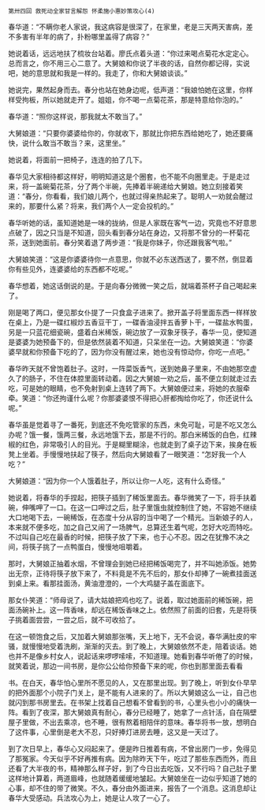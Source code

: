     第卅四回 救死动全家甘言解怨 怀柔施小惠妙策攻心(4) 

   春华道：“不瞒你老人家说，我这病容是很深了，在家里，老是三天两天害病，差不多害有半年的病了，扑粉哪里盖得了病容？”

   她说着话，远远地扶了梳妆台站着。廖氏点着头道：“你过来喝点菊花水定定心。总而言之，你不用三心二意了。大舅娘和你说了半夜的话，自然你都记得，实说吧，她的意思就和我是一样的。我走了，你和大舅娘谈谈。”

   她说完，果然起身而去。春分也站在她身边呢，低声道：“我娘怕她在这里，你样样受拘板，所以她就走开了。姐姐，你不喝一点菊花茶，那是特意给你泡的。”

   春华道：“照你这样说，那我就太不敢当了。”

   大舅娘道：“只要你婆婆给你的，你就收下，那就比你把东西给她吃了，她还要痛快，说什么敢当不敢当？来，这里坐。”

   她说着，将面前一把椅子，连连的拍了几下。

   春华见大家相待都这样好，明明知道这是个圈套，也不能不向圈里走。于是走过来，将一盖碗菊花茶，分了两个半碗，先捧着半碗递给大舅娘。她立刻接着笑道：“春分，你看看，我们娘儿两个，也就过得亲热起来了。聪明人一劝就会醒过来的，那要什么紧？将来，我们两个人一定会投机的。”

   春华听她的话，虽知道她是一味的拢纳，但是人家既在客气一边，究竟也不好意思点破了，因之只当是不知道，回头看到春分站在身边，又将那不曾分的一杯菊花茶，送到她面前。春分笑着退了两步道：“我是你妹子，你还跟我客气啦。”

   大舅娘笑道：“这是你婆婆待你一点意思，你就不必东送西送了，要不然，倒显着你有些见外，连婆婆给的东西都不吃呢。”

   春华想着，她这话倒说的是。于是向春分微微一笑之后，就端着茶杯子自己喝起来了。

   刚是喝了两口，便见那女仆提了一只食盒子进来了。掀开盖子将里面东西一样样放在桌上，乃是一碟红椒炒五香豆干丁，一碟香油浸拌五香萝卜干，一碟盐水鸭蛋，另是一只蓝花细瓷碗，盛着白米稀饭，碗边放了一双象牙筷子，春华一见，便知道是婆婆为她预备下的，但是依然装着不知道，只呆坐在一边。大舅娘笑道：“你婆婆早就和你预备下吃的了，因为你没有醒过来，她也没有惊动你，你吃一点吧。”

   春华昨天就不曾饱着肚子。这时，一阵菜饭香气，送到她鼻子里来，不由她那空虚久了的肠子，不住在体腔里面转动着。因之大舅娘一劝之后，虽不便立刻就走过去吃，可是她的眼睛，也不免射到桌上连转了两下。大舅娘便过来，将她的衣服牵牵。笑道：“你还拘谨什么呢？你那婆婆恨不得把心肝都掏给你吃了，你还说什么呢。”

   春华虽是觉着寻了一番死，到底还不免吃管家的东西，未免可耻，可是不吃又怎么办呢？饿一餐，饿两三餐，永远地饿下去，那是不行的。那白米稀饭的白色，红辣椒的红色，非常吸引人的目光。于是糊里糊涂，也就走到了桌子边下来，挨身在板凳上坐着。手慢慢地扶起了筷子，然后向大舅娘看了一眼笑道：“怎好我一个人吃？”

   大舅娘道：“因为你一个人饿着肚子，所以让你一人吃，这有什么奇怪。”

   她说着，将春华的手捏起，把筷子插到了稀饭里面去。春华微笑了一下，将手扶着碗，伸嘴呷了一口。在这一口呷过之后，肚子里饿虫就控制住了她，不容她不继续大口地喝下去，一碗稀饭，在态度十分从容的当中喝了一个精光。当新娘子的人，本来就不便多吃，加之自己又闹了一场脾气，总算还生着气呢，怎好大吃而特吃。不过叫自己吃在最香的时候，把筷子放了下来，也于心不忍。因之在犹豫不决之间，将筷子挑了一点鸭蛋白，慢慢地咀嚼着。

   那时，大舅娘正抽着水烟，不曾理会到她已经把稀饭喝完了，并不叫她添饭。她势出无奈，正待将筷子放下来了，不料竟是不先不后的，那女仆却捧了一碗煮挂面送到桌上来。看那挂面汤，黄油澄澄的，一个大鸡腿子盖在面底下。

   那女仆笑道：“师母说了，请大姑娘把鸡也吃了。说着，取过她面前的稀饭碗，把面汤碗补上。这一阵香味，却远在稀饭香味之上。依然照了前面的旧套，先是将筷子挑着面尝尝，一尝之后，就不可收拾了。

   在这一顿饱食之后，又加着大舅娘那张嘴，天上地下，无不会说，春华满肚皮的牢骚，就慢慢地受着洗刷，渐渐的灭去。到了晚上，大舅娘依然不走，陪着谈话。她也并不是像乡村女人，说起话来啰啰嗦嗦，不知道理。她看到春华听倦了的时候，就笑着说，那边一间书房，是你公公给你预备下来的呢，你也到那里面去看看

   书。在白天，春华怕心里所不愿见的人，又在那里出现。到了晚上，听到女仆早早的把外面那个小院子门关上，是不能有人进来的了。所以大舅娘这么一让，自己也就闪到那书房里去。在书架上找着自己想看不曾看到的书，心里头也小小的痛快一阵。看到了夜深，那大舅娘真有耐心，春分已经睡了，她拿了一点针活，自在隔壁屋子里做，不出去乘凉，也不睡，很有熬着相陪伴的意味。春华将书一放，想明白了这件事，心里倒是老大不忍，只好捧灯进房去睡，这又是一天过了。

   到了次日早上，春华心又闷起来了。便是昨日推着有病，不曾出房门一步，免得见了那冤家。今天似乎不好再推有病。因为除昨天下午，吃过了那些东西而外，而且还看了大半夜的书，精神那么样子好，到了今日出去吃饭，又不行吗？自己肚子里这样地计算着，两道眉峰，也就随着缓缓地皱起。大舅娘坐在一边似乎知道了她的心事，却不住的带了微笑。不久，春分由外面进来，报告了一个消息。这消息却让春华大受感动。兵法攻心为上，她是让人攻了一心了。

